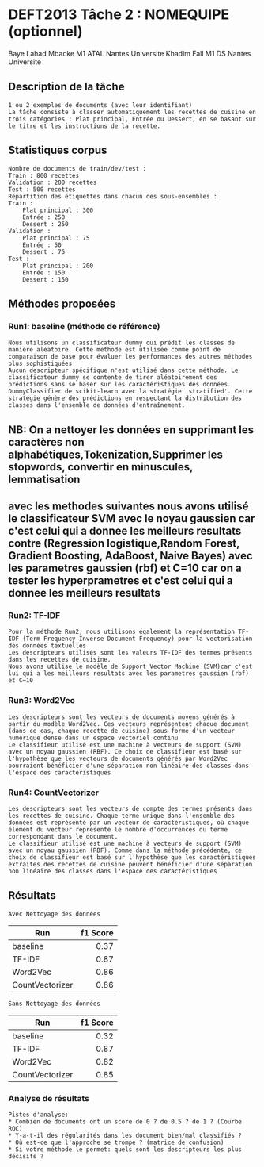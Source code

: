 # DEFT2013 Tâche 2 : NOMEQUIPE (optionnel)

Baye Lahad Mbacke M1 ATAL Nantes Universite
Khadim Fall M1 DS Nantes Universite 
## Description de la tâche

	1 ou 2 exemples de documents (avec leur identifiant)
    La tâche consiste à classer automatiquement les recettes de cuisine en trois catégories : Plat principal, Entrée ou Dessert, en se basant sur le titre et les instructions de la recette.

## Statistiques corpus

	Nombre de documents de train/dev/test :
    Train : 800 recettes
    Validation : 200 recettes
    Test : 500 recettes
    Répartition des étiquettes dans chacun des sous-ensembles :
    Train :
        Plat principal : 300
        Entrée : 250
        Dessert : 250
    Validation :
        Plat principal : 75
        Entrée : 50
        Dessert : 75
    Test :
        Plat principal : 200
        Entrée : 150
        Dessert : 150

## Méthodes proposées

### Run1: baseline (méthode de référence)

	Nous utilisons un classificateur dummy qui prédit les classes de manière aléatoire. Cette méthode est utilisée comme point de comparaison de base pour évaluer les performances des autres méthodes plus sophistiquées
	Aucun descripteur spécifique n'est utilisé dans cette méthode. Le classificateur dummy se contente de tirer aléatoirement des prédictions sans se baser sur les caractéristiques des données.
	DummyClassifier de scikit-learn avec la stratégie 'stratified'. Cette stratégie génère des prédictions en respectant la distribution des classes dans l'ensemble de données d'entraînement.


## NB: On a nettoyer les données en supprimant  les caractères non alphabétiques,Tokenization,Supprimer les stopwords, convertir en minuscules, lemmatisation
## avec les methodes suivantes nous avons utilisé le classificateur SVM avec le noyau gaussien car c'est celui qui a donnee les meilleurs resultats contre (Regression logistique,Random Forest, Gradient Boosting, AdaBoost, Naive Bayes) avec les parametres gaussien (rbf) et C=10 car on a tester les hyperprametres et c'est celui qui a donnee les meilleurs resultats

### Run2: TF-IDF

    Pour la méthode Run2, nous utilisons également la représentation TF-IDF (Term Frequency-Inverse Document Frequency) pour la vectorisation des données textuelles
    Les descripteurs utilisés sont les valeurs TF-IDF des termes présents dans les recettes de cuisine.
    Nous avons utilise le modèle de Support Vector Machine (SVM)car c'est lui qui a les meilleurs resultats avec les parametres gaussien (rbf) et C=10
### Run3: Word2Vec

    Les descripteurs sont les vecteurs de documents moyens générés à partir du modèle Word2Vec. Ces vecteurs représentent chaque document (dans ce cas, chaque recette de cuisine) sous forme d'un vecteur numérique dense dans un espace vectoriel continu
    Le classifieur utilisé est une machine à vecteurs de support (SVM) avec un noyau gaussien (RBF). Ce choix de classifieur est basé sur l'hypothèse que les vecteurs de documents générés par Word2Vec pourraient bénéficier d'une séparation non linéaire des classes dans l'espace des caractéristiques
### Run4: CountVectorizer
    Les descripteurs sont les vecteurs de compte des termes présents dans les recettes de cuisine. Chaque terme unique dans l'ensemble des données est représenté par un vecteur de caractéristiques, où chaque élément du vecteur représente le nombre d'occurrences du terme correspondant dans le document.
    Le classifieur utilisé est une machine à vecteurs de support (SVM) avec un noyau gaussien (RBF). Comme dans la méthode précédente, ce choix de classifieur est basé sur l'hypothèse que les caractéristiques extraites des recettes de cuisine peuvent bénéficier d'une séparation non linéaire des classes dans l'espace des caractéristiques
## Résultats
``Avec Nettoyage des données``

| Run      | f1 Score |
| -------- | --------:|
| baseline |  0.37 |
| TF-IDF   |  0.87 |
| Word2Vec |  0.86 |
| CountVectorizer   |  0.86 |

``Sans Nettoyage des données``

| Run      | f1 Score |
| -------- | --------:|
| baseline |  0.32 |
| TF-IDF   |  0.87 |
| Word2Vec |  0.82 |
| CountVectorizer   |  0.85 |



### Analyse de résultats
	
	Pistes d'analyse:
	* Combien de documents ont un score de 0 ? de 0.5 ? de 1 ? (Courbe ROC)
	* Y-a-t-il des régularités dans les document bien/mal classifiés ?
	* Où est-ce que l'approche se trompe ? (matrice de confusion)
	* Si votre méthode le permet: quels sont les descripteurs les plus décisifs ?